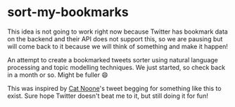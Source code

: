 # sort-my-bookmarks

This idea is not going to work right now because Twitter has bookmark data on the backend and their API does not support this, so we are pausing but will come back to it because we will think of something and make it happen!

An attempt to create a bookmarked tweets sorter using natural language processing and topic modelling techniques. We just started, so check back in a month or so. Might be fuller :smile:

This was inspired by [Cat Noone](https://twitter.com/imcatnoone)'s tweet begging for something like this to exist. Sure hope Twitter doesn't beat me to it, but still doing it for fun!
